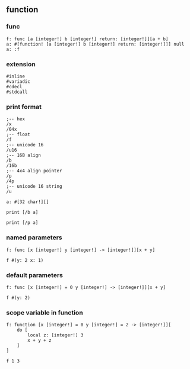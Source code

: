 ## function

### func

```
f: func [a [integer!] b [integer!] return: [integer!]][a + b]
a: #[function! [a [integer!] b [integer!] return: [integer!]]] null
a: :f
```

### extension

```
#inline
#variadic
#cdecl
#stdcall
```

### print format

```
;-- hex
/x
/04x
;-- float
/f
;-- unicode 16
/u16
;-- 16B align
/b
/16b
;-- 4x4 align pointer
/p
/4p
;-- unicode 16 string
/u

a: #[32 char!][]

print [/b a]

print [/p a]
```

### named parameters

```
f: func [x [integer!] y [integer!] -> [integer!]][x + y]

f #(y: 2 x: 1)
```

### default parameters

```
f: func [x [integer!] = 0 y [integer!] -> [integer!]][x + y]

f #(y: 2)
```

### scope variable in function

```
f: function [x [integer!] = 0 y [integer!] = 2 -> [integer!]][
	do [
		local z: [integer!] 3
		x + y + z
	]
]

f 1 3
```
